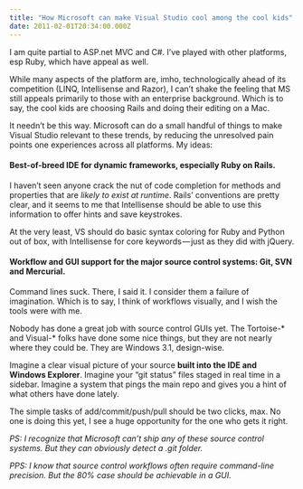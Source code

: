 ```yaml
---
title: "How Microsoft can make Visual Studio cool among the cool kids"
date: 2011-02-01T20:34:00.000Z
---
```


I am quite partial to ASP.net MVC and C#. I’ve played with other platforms, esp Ruby, which have appeal as well.

While many aspects of the platform are, imho, technologically ahead of its competition (LINQ, Intellisense and Razor), I can’t shake the feeling that MS still appeals primarily to those with an enterprise background. Which is to say, the cool kids are choosing Rails and doing their editing on a Mac.

It needn’t be this way. Microsoft can do a small handful of things to make Visual Studio relevant to these trends, by reducing the unresolved pain points one experiences across all platforms. My ideas:

#### Best-of-breed IDE for dynamic frameworks, especially Ruby on Rails.

I haven’t seen anyone crack the nut of code completion for methods and properties that are _likely to exist at runtime_. Rails’ conventions are pretty clear, and it seems to me that Intellisense should be able to use this information to offer hints and save keystrokes.

At the very least, VS should do basic syntax coloring for Ruby and Python out of box, with Intellisense for core keywords — just as they did with jQuery.

#### Workflow and GUI support for the major source control systems: Git, SVN and Mercurial.

Command lines suck. There, I said it. I consider them a failure of imagination. Which is to say, I think of workflows visually, and I wish the tools were with me.

Nobody has done a great job with source control GUIs yet. The Tortoise-* and Visual-* folks have done some nice things, but they are not nearly where they could be. They are Windows 3.1, design-wise.

Imagine a clear visual picture of your source **built into the IDE and Windows Explorer**. Imagine your “git status” files staged in real time in a sidebar. Imagine a system that pings the main repo and gives you a hint of what others have done lately.

The simple tasks of add/commit/push/pull should be two clicks, max. No one is doing this yet, I see a huge opportunity for the one who gets it right.

_PS: I recognize that Microsoft can’t *ship* any of these source control systems. But they can obviously detect a .git folder._

_PPS: I know that source control workflows often require command-line precision. But the 80% case should be achievable in a GUI._
